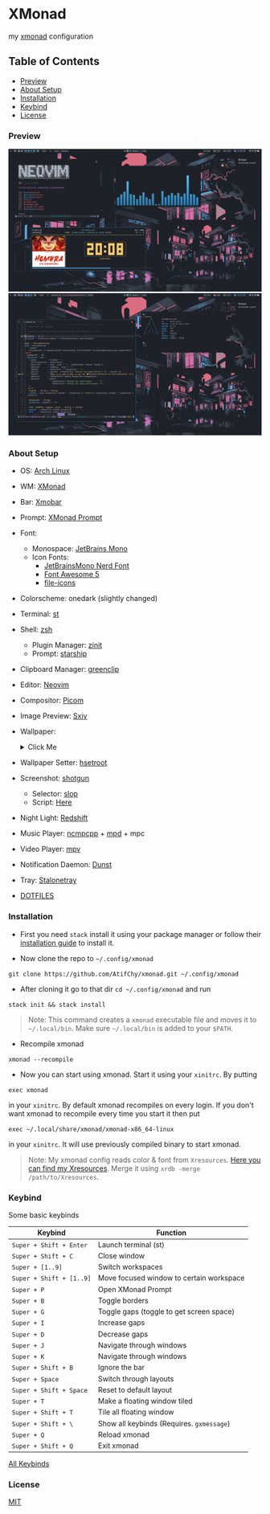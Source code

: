 # XMonad

my [xmonad](https://github.com/xmonad/xmonad) configuration

## Table of Contents

- [Preview](#preview)
- [About Setup](#about-setup)
- [Installation](#installation)
- [Keybind](#keybind)
- [License](#license)

### Preview

![preview 1](./preview/img_1.png)
![preview 2](./preview/img_2.png)

### About Setup

- OS: [Arch Linux](https://archlinux.org/)
- WM: [XMonad](https://github.com/xmonad/xmonad)
- Bar: [Xmobar](https://github.com/jaor/xmobar)
- Prompt: [XMonad Prompt](https://github.com/xmonad/xmonad-contrib)
- Font:
  - Monospace: [JetBrains Mono](https://github.com/JetBrains/JetBrainsMono)
  - Icon Fonts:
    - [JetBrainsMono Nerd Font](https://github.com/ryanoasis/nerd-fonts/tree/master/patched-fonts/JetBrainsMono/Ligatures)
    - [Font Awesome 5](https://fontawesome.com/download)
    - [file-icons](https://github.com/file-icons/atom)
- Colorscheme: onedark (slightly changed)
- Terminal: [st](https://github.com/AtifChy/st)
- Shell: [zsh](https://github.com/AtifChy/dotfiles/tree/main/.config/zsh)
  - Plugin Manager: [zinit](https://github.com/zdharma/zinit)
  - Prompt: [starship](https://github.com/AtifChy/dotfiles/blob/main/.config/starship.toml)
- Clipboard Manager: [greenclip](https://github.com/erebe/greenclip)
- Editor: [Neovim](https://github.com/AtifChy/dotfiles/tree/main/.config/nvim)
- Compositor: [Picom](https://github.com/AtifChy/dotfiles/blob/main/.config/picom/picom.conf)
- Image Preview: [Sxiv](https://github.com/muennich/sxiv)
- Wallpaper:
  <details><summary>Click Me</summary>

  ![wallpaper](./preview/the-neon-shallows-redish.png)

  </details>

- Wallpaper Setter: [hsetroot](https://github.com/himdel/hsetroot)
- Screenshot: [shotgun](https://github.com/neXromancers/shotgun)
  - Selector: [slop](https://github.com/naelstrof/slop)
  - Script: [Here](https://github.com/AtifChy/xmonad/blob/main/scripts/shotclip)
- Night Light: [Redshift](https://github.com/jonls/redshift)
- Music Player: [ncmpcpp](https://github.com/AtifChy/dotfiles/tree/main/.config/ncmpcpp) + [mpd](https://github.com/AtifChy/dotfiles/blob/main/.config/mpd/mpd.conf) + mpc
- Video Player: [mpv](https://github.com/AtifChy/dotfiles/blob/main/.config/mpv/mpv.conf)
- Notification Daemon: [Dunst](https://github.com/AtifChy/dotfiles/blob/main/.config/dunst/dunstrc)
- Tray: [Stalonetray](https://github.com/kolbusa/stalonetray)
- [DOTFILES](https://github.com/AtifChy/dotfiles)

### Installation

- First you need `stack` install it using your package manager or follow their [installation guide](https://docs.haskellstack.org/en/stable/install_and_upgrade/) to install it.

- Now clone the repo to `~/.config/xmonad`

```
git clone https://github.com/AtifChy/xmonad.git ~/.config/xmonad
```

- After cloning it go to that dir `cd ~/.config/xmonad` and run

```
stack init && stack install
```

> Note: This command creates a `xmonad` executable file and moves it to `~/.local/bin`. Make sure `~/.local/bin` is added to your `$PATH`.

- Recompile xmonad

```
xmonad --recompile
```

- Now you can start using xmonad. Start it using your `xinitrc`. By putting

```
exec xmonad
```

in your `xinitrc`. By default xmonad recompiles on every login. If you don't want xmonad to recompile every time you start it then put

```
exec ~/.local/share/xmonad/xmonad-x86_64-linux
```

in your `xinitrc`. It will use previously compiled binary to start xmonad.

> Note: My xmonad config reads color & font from `Xresources`. [Here you can find my Xresources](https://github.com/AtifChy/dotfiles/blob/main/.config/x11/Xresources). Merge it using `xrdb -merge /path/to/Xresources`.

### Keybind

Some basic keybinds

| Keybind                  | Function                                  |
| ------------------------ | ----------------------------------------- |
| `Super + Shift + Enter`  | Launch terminal (st)                      |
| `Super + Shift + C`      | Close window                              |
| `Super + [1..9]`         | Switch workspaces                         |
| `Super + Shift + [1..9]` | Move focused window to certain workspace  |
| `Super + P`              | Open XMonad Prompt                        |
| `Super + B`              | Toggle borders                            |
| `Super + G`              | Toggle gaps (toggle to get screen space)  |
| `Super + I`              | Increase gaps                             |
| `Super + D`              | Decrease gaps                             |
| `Super + J`              | Navigate through windows                  |
| `Super + K`              | Navigate through windows                  |
| `Super + Shift + B`      | Ignore the bar                            |
| `Super + Space`          | Switch through layouts                    |
| `Super + Shift + Space`  | Reset to default layout                   |
| `Super + T`              | Make a floating window tiled              |
| `Super + Shift + T`      | Tile all floating window                  |
| `Super + Shift + \`      | Show all keybinds (Requires. `gxmessage`) |
| `Super + Q`              | Reload xmonad                             |
| `Super + Shift + Q`      | Exit xmonad                               |

[All Keybinds](https://github.com/AtifChy/xmonad/blob/main/src/xmonad.hs#L753)

### License

[MIT](https://github.com/AtifChy/xmonad/blob/main/LICENSE)
